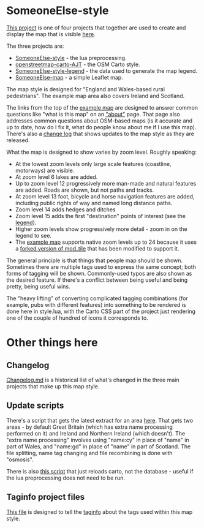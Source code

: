 SomeoneElse-style
=================
[This project](https://github.com/SomeoneElseOSM/SomeoneElse-style) is one of four projects that together are used to create and display the map that is visible [here](https://map.atownsend.org.uk/maps/map/map.html).

The three projects are:

* [SomeoneElse-style](https://github.com/SomeoneElseOSM/SomeoneElse-style) - the lua preprocessing.
* [openstreetmap-carto-AJT](https://github.com/SomeoneElseOSM/openstreetmap-carto-AJT) - the OSM Carto style.
* [SomeoneElse-style-legend](https://github.com/SomeoneElseOSM/SomeoneElse-style-legend) - the data used to generate the map legend.
* [SomeoneElse-map](https://github.com/SomeoneElseOSM/SomeoneElse-map) - a simple Leaflet map.

The map style is designed for "England and Wales-based rural pedestrians".  The example map area also covers Ireland and Scotland.

The links from the top of the [example map](https://map.atownsend.org.uk/maps/map/map.html) are designed to answer common questions like "what is this map" on an ["about"](https://map.atownsend.org.uk/maps/map/about.html) page.  That page also addresses common questions about OSM-based maps (is it accurate and up to date, how do I fix it, what do people know about me if I use this map).  There's also a [change log](https://map.atownsend.org.uk/maps/map/changelog.html) that shows updates to the map style as they are released.

What the map is designed to show varies by zoom level.  Roughly speaking:

* At the lowest zoom levels only large scale features (coastline, motorways) are visible.
* At zoom level 6 lakes are added.
* Up to zoom level 12 progressively more man-made and natural features are added.  Roads are shown, but not paths and tracks.
* At zoom level 13 foot, bicycle and horse navigation features are added, including public rights of way and named long distance paths.
* Zoom level 14 adds hedges and ditches
* Zoom level 15 adds the first "destination" points of interest (see the [legend](https://map.atownsend.org.uk/maps/map/map.html#zoom=15&lat=-24.99388&lon=135.18359)).
* Higher zoom levels show progressively more detail - zoom in on the legend to see.
* The [example map](https://map.atownsend.org.uk/maps/map/map.html) supports native zoom levels up to 24 because it uses a [forked version of mod_tile](https://github.com/SomeoneElseOSM/mod_tile/tree/zoom) that has been modified to support it.

The general principle is that things that people map should be shown.  Sometimes there are multiple tags used to express the same concept; both forms of tagging will be shown.  Commonly-used typos are also shown as the desired feature.  If there's a conflict between being useful and being pretty, being useful wins.

The "heavy lifting" of converting complicated tagging combinations (for example, pubs with different features) into something to be rendered is done here in style.lua, with the Carto CSS part of the project just rendering one of the couple of hundred of icons it corresponds to.

# Other things here

## Changelog

[Changelog.md](https://github.com/SomeoneElseOSM/SomeoneElse-style/blob/master/changelog.md) is a historical list of what's changed in the three main projects that make up this map style.

## Update scripts

There's a script that gets the latest extract for an area [here](https://github.com/SomeoneElseOSM/SomeoneElse-style/blob/master/update_render.sh).  That gets two areas - by default Great Britain (which has extra name processing performed on it) and Ireland and Northern Ireland (which doesn't). The "extra name processing" involves using "name:cy" in place of "name" in part of Wales, and "name:gd" in place of "name" in part of Scotland.  The file splitting, name tag changing and file recombining is done with "osmosis".

There is also [this script](https://github.com/SomeoneElseOSM/SomeoneElse-style/blob/master/update_carto.sh) that just reloads carto, not the database - useful if the lua preprocessing does not need to be run.

## Taginfo project files

[This file](https://github.com/SomeoneElseOSM/SomeoneElse-style/blob/master/taginfo.json) is designed to tell the [taginfo](https://github.com/taginfo/taginfo-projects) about the tags used within this map style.


